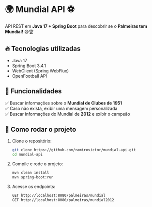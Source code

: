 # 🌍 Mundial API ⚽

API REST em **Java 17 + Spring Boot** para descobrir se o **Palmeiras tem Mundial!** 😆🏆

## 🔥 Tecnologias utilizadas
- Java 17
- Spring Boot 3.4.1
- WebClient (Spring WebFlux)
- OpenFootball API

## 📌 Funcionalidades
✅ Buscar informações sobre o **Mundial de Clubes de 1951**  
✅ Caso não exista, exibir uma mensagem personalizada  
✅ Buscar informações do Mundial de **2012** e exibir o campeão

## 🚀 Como rodar o projeto

1. Clone o repositório:
   ```bash
   git clone https://github.com/ramirovictor/mundial-api.git
   cd mundial-api
2. Compile e rode o projeto:
      ```bash
   mvn clean install
   mvn spring-boot:run

3. Acesse os endpoints:
   ```bash
   GET http://localhost:8080/palmeiras/mundial
   GET http://localhost:8080/palmeiras/mundial2012


